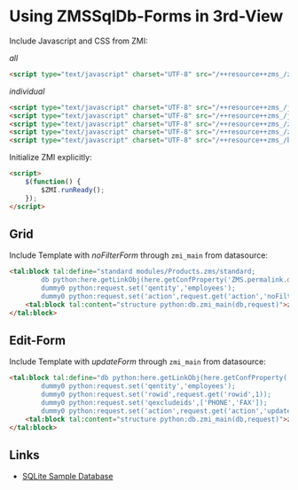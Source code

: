 # Using ZMSSqlDb-Forms in 3rd-View
Include Javascript and CSS from ZMI:

*all*
```html
<script type="text/javascript" charset="UTF-8" src="/++resource++zms_/zms-all.min.js"></script>
```

*individual*
```html
<script type="text/javascript" charset="UTF-8" src="/++resource++zms_/jquery/plugin/jquery.plugin.js"></script>
<script type="text/javascript" charset="UTF-8" src="/++resource++zms_/jquery/plugin/jquery.plugin.extensions.js"></script>
<script type="text/javascript" charset="UTF-8" src="/++resource++zms_/zmi.core.js"></script>
<script type="text/javascript" charset="UTF-8" src="/++resource++zms_/zmi.internal.js"></script>
<script type="text/javascript" charset="UTF-8" src="/++resource++zms_/bootstrap/plugin/bootstrap.plugin.zmi.js"></script>
```

Initialize ZMI explicitly:

```html
<script>
	$(function() {
		$ZMI.runReady(); 
	});
</script>
```

## Grid
Include Template with *noFilterForm* through ```zmi_main``` from datasource:

```html
<tal:block tal:define="standard modules/Products.zms/standard;
        db python:here.getLinkObj(here.getConfProperty('ZMS.permalink.db'));
        dummy0 python:request.set('qentity','employees');
        dummy0 python:request.set('action',request.get('action','noFilterForm'));">
    <tal:block tal:content="structure python:db.zmi_main(db,request)">zmi_main</tal:block>
</tal:block>
```

## Edit-Form
Include Template with *updateForm* through ```zmi_main``` from datasource:

```html
<tal:block tal:define="db python:here.getLinkObj(here.getConfProperty('ZMS.permalink.db'));
        dummy0 python:request.set('qentity','employees');
        dummy0 python:request.set('rowid',request.get('rowid',1));
        dummy0 python:request.set('qexcludeids',['PHONE','FAX']);
        dummy0 python:request.set('action',request.get('action','updateForm'));">
    <tal:block tal:content="structure python:db.zmi_main(db,request)">zmi_main</tal:block>
</tal:block>
```

## Links
* [SQLite Sample Database](https://www.sqlitetutorial.net/sqlite-sample-database/)